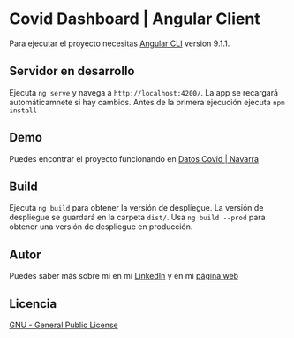 # Covid Dashboard | Angular Client

Para ejecutar el proyecto necesitas [Angular CLI](https://github.com/angular/angular-cli) version 9.1.1.

## Servidor en desarrollo

Ejecuta `ng serve` y navega a `http://localhost:4200/`. La app se recargará automáticamnete si hay cambios. Antes de la primera ejecución ejecuta `npm install`

## Demo

Puedes encontrar el proyecto funcionando en [Datos Covid | Navarra](https://covidnavarra.herokuapp.com)

## Build

Ejecuta `ng build` para obtener la versión de despliegue. La versión de despliegue se guardará en la carpeta `dist/`. Usa `ng build --prod` para obtener una versión de despliegue en producción.

## Autor

Puedes saber más sobre mí en mi [LinkedIn](https://www.linkedin.com/in/inixio-amillano-casteig/) y en mi [página web](https://inixio.dev)

## Licencia

[GNU - General Public License](https://www.gnu.org/licenses/gpl-3.0.html)
